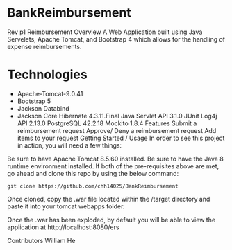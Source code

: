 # BankReimbursement
Rev p1 Reimbursement
Overview
A Web Application built using Java Servelets, Apache Tomcat, and Bootstrap 4 which allows for the handling of expense reimbursements.

# Technologies
- Apache-Tomcat-9.0.41
- Bootstrap 5
- Jackson Databind
- Jackson Core
Hibernate 4.3.11.Final
Java Servlet API 3.1.0
JUnit
Log4j API 2.13.0
PostgreSQL 42.2.18
Mockito 1.8.4
Features
Submit a reimbursement request
Approve/ Deny a reimbursement request
Add items to your request
Getting Started / Usage
In order to see this project in action, you will need a few things:

Be sure to have Apache Tomcat 8.5.60 installed.
Be sure to have the Java 8 runtime environment installed.
If both of the pre-requisites above are met, go ahead and clone this repo by using the below command:

    git clone https://github.com/chh14025/BankReimbursement
Once cloned, copy the .war file located within the /target directory and paste it into your tomcat webapps folder.

Once the .war has been exploded, by default you will be able to view the application at http://localhost:8080/ers

Contributors
William He
